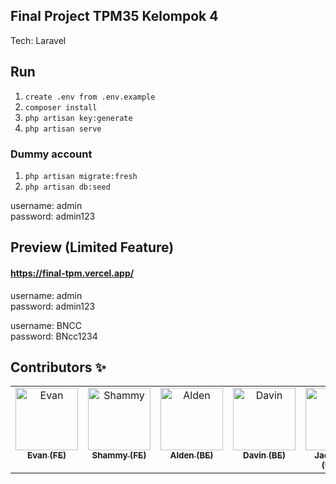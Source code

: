 ## Final Project TPM35 Kelompok 4
Tech: Laravel

## Run

1. `create .env from .env.example`
2. `composer install`
3. `php artisan key:generate`
4. `php artisan serve`

### Dummy account 
1. `php artisan migrate:fresh`
2. `php artisan db:seed`

username: admin <br>
password: admin123

## Preview (Limited Feature)
#### https://final-tpm.vercel.app/

username: admin <br>
password: admin123

username: BNCC <br>
password: BNcc1234

## Contributors ✨

<table>
  <tbody>
    <tr>
        <td align="center" valign="top" width="14.28%"><a href="https://github.com/xTorch8"><img src="https://avatars.githubusercontent.com/u/125367394?v=4?s=100" width="100px;" alt="Evan"/><br /><sub><b>Evan (FE)</b></sub></a>
        </td>
        <td align="center" valign="top" width="14.28%"><a href="https://github.com/ShammyJindan"><img src="https://avatars.githubusercontent.com/u/98307898?v=4?s=100" width="100px;" alt="Shammy"/><br /><sub><b>Shammy (FE)</b></sub></a>
        </td>
        <td align="center" valign="top" width="14.28%"><a href="https://github.com/Darianda"><img src="https://avatars.githubusercontent.com/u/145933009?v=4?s=100" width="100px;" alt="Alden"/><br /><sub><b>Alden (BE)</b></sub></a>
        </td>
        <td align="center" valign="top" width="14.28%"><a href="https://github.com/DavinTanaya"><img src="https://avatars.githubusercontent.com/u/146054563?v=4?s=100" width="100px;" alt="Davin"/><br /><sub><b>Davin (BE)</b></sub></a>
        </td>
        <td align="center" valign="top" width="14.28%"><a href="#"><img src="https://avatars.githubusercontent.com/u/125367394?v=4?s=100" width="100px;" alt="Davin"/><br /><sub><b>Jacqueline (UI/UX)</b></sub>
        </td>
        <td align="center" valign="top" width="14.28%"><a href="#"><img src="https://avatars.githubusercontent.com/u/146054563?v=4?s=100" width="100px;" alt="Davin"/><br /><sub><b>Vallerie (UI/UX)</b></sub>
        </td>
        <td align="center" valign="top" width="14.28%"><a href="https://github.com/luxamrown"><img src="https://avatars.githubusercontent.com/u/63460549?v=4?s=100" width="100px;" alt="Abror"/><br /><sub><b>Abror (BE)</b></sub></a>
        </td>
    </tr>
  </tbody>
</table>